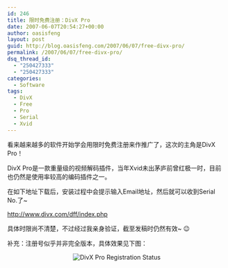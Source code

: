 ```yaml
---
id: 246
title: 限时免费注册：DivX Pro
date: 2007-06-07T20:54:27+00:00
author: oasisfeng
layout: post
guid: http://blog.oasisfeng.com/2007/06/07/free-divx-pro/
permalink: /2007/06/07/free-divx-pro/
dsq_thread_id:
  - "250427333"
  - "250427333"
categories:
  - Software
tags:
  - DivX
  - Free
  - Pro
  - Serial
  - Xvid
---
```

看来越来越多的软件开始学会用限时免费注册来作推广了，这次的主角是DivX Pro！

DivX Pro是一款重量级的视频解码插件，当年Xvid未出茅庐前曾红极一时，目前也仍然是使用率较高的编码插件之一。

在如下地址下载后，安装过程中会提示输入Email地址，然后就可以收到Serial No.了~

<a href="http://www.divx.com/dff/index.php" target="_blank">http://www.divx.com/dff/index.php</a>

具体时限尚不清楚，不过经过我亲身验证，截至发稿时仍然有效~ 😉

补充：注册号似乎并非完全版本，具体效果见下图：

<p style="text-align: center">
  <img src="https://blog.oasisfeng.com/wp-content/uploads/2007/06/divx_pro_reg.jpg" alt="DivX Pro Registration Status" />
</p>